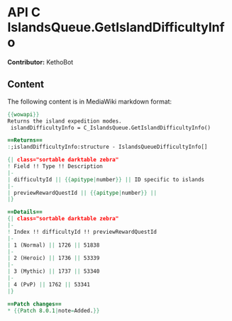 # API C IslandsQueue.GetIslandDifficultyInfo

**Contributor:** KethoBot

## Content

The following content is in MediaWiki markdown format:

```mediawiki
{{wowapi}}
Returns the island expedition modes.
 islandDifficultyInfo = C_IslandsQueue.GetIslandDifficultyInfo()

==Returns==
:;islandDifficultyInfo:structure - IslandsQueueDifficultyInfo[]

{| class="sortable darktable zebra"
! Field !! Type !! Description
|-
| difficultyId || {{apitype|number}} || ID specific to islands
|-
| previewRewardQuestId || {{apitype|number}} || 
|}

==Details==
{| class="sortable darktable zebra"
|-
! Index !! difficultyId !! previewRewardQuestId 
|-
| 1 (Normal) || 1726 || 51838
|-
| 2 (Heroic) || 1736 || 53339
|-
| 3 (Mythic) || 1737 || 53340
|-
| 4 (PvP) || 1762 || 53341
|}

==Patch changes==
* {{Patch 8.0.1|note=Added.}}
```